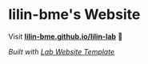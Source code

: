 
# lilin-bme's Website

Visit **[lilin-bme.github.io/lilin-lab](https://lilin-bme.github.io/lilin-lab)** 🚀

_Built with [Lab Website Template](https://greene-lab.gitbook.io/lab-website-template-docs)_

